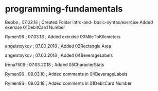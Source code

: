 # programming-fundamentals
Bebbo ; 07.03.18 ; 
Created Folder intro-and- basic-syntax/exercise
Added exercise 01DebitCard Number


Rymen96 ; 07.03.18 ;
Added exercise 03MileТoKilometers

angelstoykov ; 07.03.2018 ;
Added 02Rectangle Area

angelstoykov ; 07.03.2018 ;
Added 04BeverageLabels

Irena7509 ; 07.03.2018 ;
Added 05CharacterStats

Rymen96 ; 09.03.18 ;
Added comments in 04BeverageLabels

Rymen96 ; 09.03.18 ;
Added comments in 01DebitCard Number
